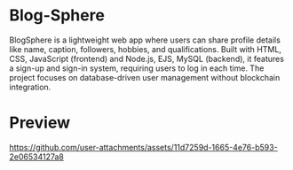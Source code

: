 # Blog-Sphere
BlogSphere is a lightweight web app where users can share profile details like name, caption, followers, hobbies, and qualifications. Built with HTML, CSS, JavaScript (frontend) and Node.js, EJS, MySQL (backend), it features a sign-up and sign-in system, requiring users to log in each time. The project focuses on database-driven user management without blockchain integration.
# Preview
https://github.com/user-attachments/assets/11d7259d-1665-4e76-b593-2e06534127a8
